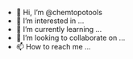 - 👋 Hi, I’m @chemtopotools
- 👀 I’m interested in ...
- 🌱 I’m currently learning ...
- 💞️ I’m looking to collaborate on ...
- 📫 How to reach me ...

<!---
chemtopotools/chemtopotools is a ✨ special ✨ repository because its `README.md` (this file) appears on your GitHub profile.
You can click the Preview link to take a look at your changes.
--->
